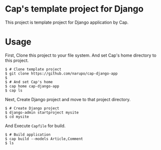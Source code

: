 # Cap's template project for Django

This project is template project for Django application by Cap.

# Usage

First, Clone this project to your file system.
And set Cap's home directory to this project.

```
$ # Clone template project
$ git clone https://github.com/narupo/cap-django-app
$
$ # And set Cap's home
$ cap home cap-django-app
$ cap ls
```

Next, Create Django project and move to that project directory.

```
$ # Create Django project
$ django-admin startproject mysite
$ cd mysite
```

And Execute `Capfile` for build.

```
$ # Build application
$ cap build --models Article,Comment
$ ls
```
